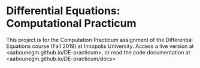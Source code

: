 # Differential Equations: Computational Practicum

This project is for the Computation Practicum assignment of the Differential Equations course (Fall 2019) at Innopolis University.
Access a live version at <aabounegm.github.io/DE-practicum>, or read the code documentation at <aabounegm.github.io/DE-practicum/docs>
